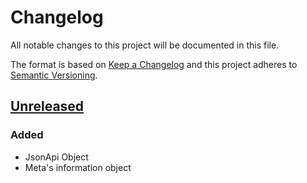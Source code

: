 # Changelog

All notable changes to this project will be documented in this file.

The format is based on [Keep a Changelog](http://keepachangelog.com/en/1.0.0/)
and this project adheres to [Semantic Versioning](http://semver.org/spec/v2.0.0.html).

## [Unreleased]
### Added
- JsonApi Object
- Meta's information object

[Unreleased]: https://github.com/slickframework/json-api/compare/v0.1.0...HEAD
[v0.1.0]: https://github.com/slickframework/json-api/compare/51d2e9...v0.1.0